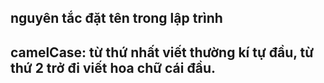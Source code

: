 ## nguyên tắc đặt tên trong lập trình

## camelCase: từ thứ nhất viết thường kí tự đầu, từ thứ 2 trở đi viết hoa chữ cái đầu.
